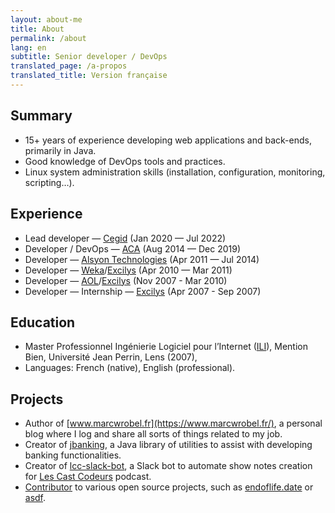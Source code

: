 ```yaml
---
layout: about-me
title: About
permalink: /about
lang: en
subtitle: Senior developer / DevOps
translated_page: /a-propos
translated_title: Version française
---
```


## Summary

- 15+ years of experience developing web applications and back-ends, primarily in Java.
- Good knowledge of DevOps tools and practices.
- Linux system administration skills (installation, configuration, monitoring, scripting…).

## Experience

- Lead developer — [Cegid](https://www.linkedin.com/company/cegid/) (Jan 2020 — Jul 2022)
- Developer / DevOps — [ACA](https://www.cegid.com/fr/presse/cegid-confirme-lacquisition-daca/) (Aug 2014 — Dec 2019)
- Developer — [Alsyon Technologies](https://www.cambonpartners.com/en/transactions/none-none-62) (Apr 2011 — Jul 2014)
- Developer — [Weka](https://www.linkedin.com/company/weka-france/)/[Excilys](https://www.linkedin.com/company/groupe-excilys/) (Apr 2010 — Mar 2011)
- Developer — [AOL](https://www.linkedin.com/company/aol/)/[Excilys](https://www.linkedin.com/company/groupe-excilys/) (Nov 2007 - Mar 2010)
- Developer — Internship — [Excilys](https://www.linkedin.com/company/groupe-excilys/) (Apr 2007 - Sep 2007)

## Education

- Master Professionnel Ingénierie Logiciel pour l’Internet
  ([ILI](https://www.cril.univ-artois.fr/master/ili/m2proili-home.html)), Mention Bien, Université
  Jean Perrin, Lens (2007),
- Languages: French (native), English (professional).

## Projects

- Author of [www.marcwrobel.fr](https://www.marcwrobel.fr/), a personal blog where I log and share
  all sorts of things related to my job.
- Creator of [jbanking](https://github.com/marcwrobel/jbanking), a Java library of utilities to
  assist with developing banking functionalities.
- Creator of [lcc-slack-bot](https://github.com/lescastcodeurs/lcc-slack-bot), a Slack bot to
  automate show notes creation for [Les Cast Codeurs](https://lescastcodeurs.com/) podcast.
- [Contributor](https://github.com/marcwrobel) to various open source projects, such as
  [endoflife.date](https://github.com/endoflife-date/endoflife.date) or
  [asdf](https://github.com/asdf-community).
